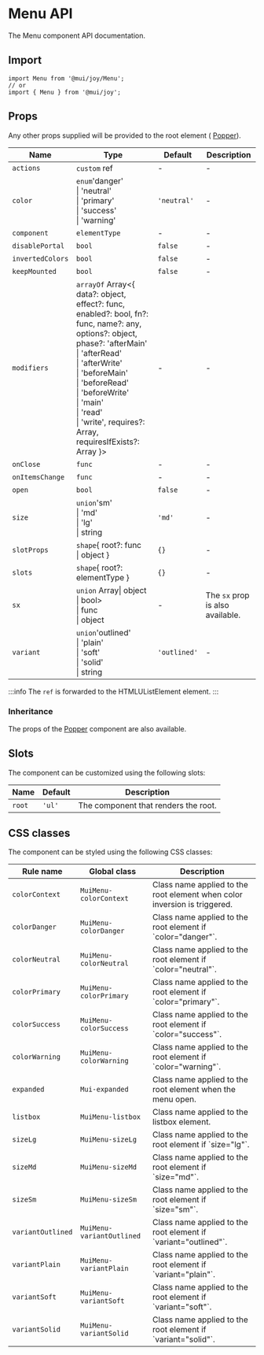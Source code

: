 # Menu API

The Menu component API documentation.

## Import

```
import Menu from '@mui/joy/Menu';
// or
import { Menu } from '@mui/joy';
```

## Props

Any other props supplied will be provided to the root element ( [Popper](/base-ui/react-popper/components-api/#popper)).

| Name | Type | Default | Description |
| --- | --- | --- | --- |
| `actions` | `custom` ref | - | - |
| `color` | `enum`'danger'<br>\| 'neutral'<br>\| 'primary'<br>\| 'success'<br>\| 'warning' | `'neutral'` | - |
| `component` | `elementType` | - | - |
| `disablePortal` | `bool` | `false` | - |
| `invertedColors` | `bool` | `false` | - |
| `keepMounted` | `bool` | `false` | - |
| `modifiers` | `arrayOf` Array<{ data?: object, effect?: func, enabled?: bool, fn?: func, name?: any, options?: object, phase?: 'afterMain'<br>\| 'afterRead'<br>\| 'afterWrite'<br>\| 'beforeMain'<br>\| 'beforeRead'<br>\| 'beforeWrite'<br>\| 'main'<br>\| 'read'<br>\| 'write', requires?: Array, requiresIfExists?: Array }> | - | - |
| `onClose` | `func` | - | - |
| `onItemsChange` | `func` | - | - |
| `open` | `bool` | `false` | - |
| `size` | `union`'sm'<br>\| 'md'<br>\| 'lg'<br>\| string | `'md'` | - |
| `slotProps` | `shape`{ root?: func<br>\| object } | `{}` | - |
| `slots` | `shape`{ root?: elementType } | `{}` | - |
| `sx` | `union` Array\| object<br>\| bool><br>\| func<br>\| object | - | The `sx` prop is also available. |
| `variant` | `union`'outlined'<br>\| 'plain'<br>\| 'soft'<br>\| 'solid'<br>\| string | `'outlined'` | - |

:::info
The `ref` is forwarded to the HTMLUListElement element.
:::

### Inheritance

The props of the [Popper](/base-ui/react-popper/components-api/#popper) component are also available.

## Slots

The component can be customized using the following slots:

| Name | Default | Description |
| --- | --- | --- |
| `root` | `'ul'` | The component that renders the root. |

## CSS classes

The component can be styled using the following CSS classes:

| Rule name | Global class | Description |
| --- | --- | --- |
| `colorContext` | `MuiMenu-colorContext` | Class name applied to the root element when color inversion is triggered. |
| `colorDanger` | `MuiMenu-colorDanger` | Class name applied to the root element if \`color="danger"\`. |
| `colorNeutral` | `MuiMenu-colorNeutral` | Class name applied to the root element if \`color="neutral"\`. |
| `colorPrimary` | `MuiMenu-colorPrimary` | Class name applied to the root element if \`color="primary"\`. |
| `colorSuccess` | `MuiMenu-colorSuccess` | Class name applied to the root element if \`color="success"\`. |
| `colorWarning` | `MuiMenu-colorWarning` | Class name applied to the root element if \`color="warning"\`. |
| `expanded` | `Mui-expanded` | Class name applied to the root element when the menu open. |
| `listbox` | `MuiMenu-listbox` | Class name applied to the listbox element. |
| `sizeLg` | `MuiMenu-sizeLg` | Class name applied to the root element if \`size="lg"\`. |
| `sizeMd` | `MuiMenu-sizeMd` | Class name applied to the root element if \`size="md"\`. |
| `sizeSm` | `MuiMenu-sizeSm` | Class name applied to the root element if \`size="sm"\`. |
| `variantOutlined` | `MuiMenu-variantOutlined` | Class name applied to the root element if \`variant="outlined"\`. |
| `variantPlain` | `MuiMenu-variantPlain` | Class name applied to the root element if \`variant="plain"\`. |
| `variantSoft` | `MuiMenu-variantSoft` | Class name applied to the root element if \`variant="soft"\`. |
| `variantSolid` | `MuiMenu-variantSolid` | Class name applied to the root element if \`variant="solid"\`. |